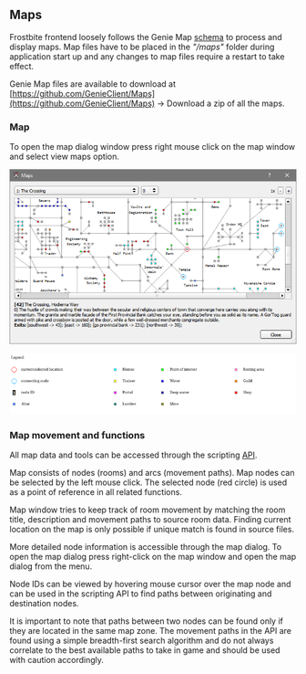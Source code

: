 ## Maps

Frostbite frontend loosely follows the Genie Map <a href="xsd/map.xsd">schema</a> to process and display maps.
Map files have to be placed in the *"/maps"* folder during application start up and any changes to map files require
a restart to take effect.

Genie Map files are available to download at
[https://github.com/GenieClient/Maps](https://github.com/GenieClient/Maps)
-> Download a zip of all the maps.

### Map

To open the map dialog window press right mouse click on the map window and select view maps option.

![Screenshot of map](../assets/img/map.png)

![Map Legend](../assets/img/map_legend.png)

### Map movement and functions

All map data and tools can be accessed through the scripting [API](../api/models/Map.html).

Map consists of nodes (rooms) and arcs (movement paths). Map nodes can be selected by the left mouse click.
The selected node (red circle) is used as a point of reference in all related functions.

Map window tries to keep track of room movement by matching the room title,
description and movement paths to source room data. Finding current location on the map 
is only possible if unique match is found in source files.

More detailed node information is accessible through the map dialog. To open the map dialog press right-click on the map 
window and open the map dialog from the menu.

Node IDs can be viewed by hovering mouse cursor over the map node and can be used in the scripting API to find paths
between originating and destination nodes.

It is important to note that paths between two nodes can be found only if they are located in the same map 
zone. The movement paths in the API are found using a simple breadth-first search algorithm and do not
always correlate to the best available paths to take in game and should be used with 
caution accordingly.